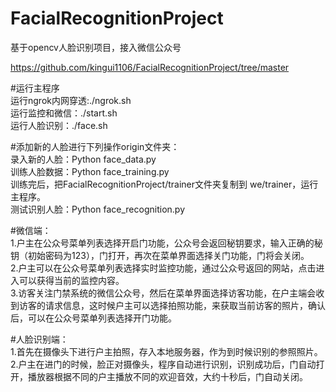 # FacialRecognitionProject
基于opencv人脸识别项目，接入微信公众号

https://github.com/kingui1106/FacialRecognitionProject/tree/master

#运行主程序  
运行ngrok内网穿透:./ngrok.sh  
运行监控和微信：./start.sh  
运行人脸识别：./face.sh  

#添加新的人脸进行下列操作origin文件夹：  
录入新的人脸：Python face_data.py  
训练人脸数据：Python face_training.py  
训练完后，把FacialRecognitionProject/trainer文件夹复制到 we/trainer，运行主程序。  
测试识别人脸：Python face_recognition.py  

#微信端：  
1.户主在公众号菜单列表选择开启门功能，公众号会返回秘钥要求，输入正确的秘钥（初始密码为123），门打开，再次在菜单界面选择关门功能，门将会关闭。  
2.户主可以在公众号菜单列表选择实时监控功能，通过公众号返回的网站，点击进入可以获得当前的监控内容。  
3.访客关注门禁系统的微信公众号，然后在菜单界面选择访客功能，在户主端会收到访客的请求信息，这时候户主可以选择拍照功能，来获取当前访客的照片，确认后，可以在公众号菜单列表选择开门功能。  


#人脸识别端：  
1.首先在摄像头下进行户主拍照，存入本地服务器，作为到时候识别的参照照片。  
2.户主在进门的时候，脸正对摄像头，程序自动进行识别，识别成功后，门自动打开，播放器根据不同的户主播放不同的欢迎音效，大约十秒后，门自动关闭。  



